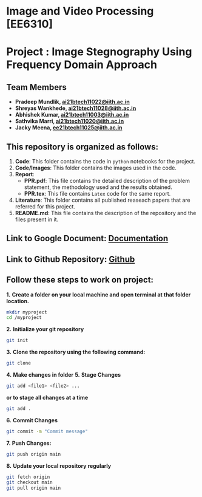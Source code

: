 # Image and Video Processing [EE6310]
# Project : Image Stegnography Using Frequency Domain Approach
## Team Members
- **Pradeep Mundlik, ai21btech11022@iith.ac.in**
- **Shreyas Wankhede, ai21btech11028@iith.ac.in**
- **Abhishek Kumar, ai21btech11003@iith.ac.in**
- **Sathvika Marri, ai21btech11020@iith.ac.in**
- **Jacky Meena, ee21btech11025@iith.ac.in**

## This repository is organized as follows:
1. **Code**:
    This folder contains the code in `python` notebooks for the project.
2.  **Code/Images**: This folder contains the images used in the   code.
3. **Report**:
    - **PPR.pdf**: This file contains the detailed description of the problem statement, the methodology used and the results obtained.
    - **PPR.tex**: This file contains `Latex` code for the same report. 
4. **Literature**: This folder contains all published reaseach papers that are referred for this project.
4. **README.md**: This file contains the description of the repository and the files present in it.

## Link to Google Document: [Documentation](https://docs.google.com/document/d/1h6S99TMdon6Y7mEtPgIAGHej09sp2OLPI9Mo9qbMBTo/edit?usp=sharing)

## Link to Github Repository: [Github](https://github.com/shreyaswankhede12/IVP-project)

## Follow these steps to work on project:
**1.** **Create a folder on your local machine and open terminal at that folder location.**
```bash
mkdir myproject
cd /myproject
```
**2.** **Initialize your git repository**
```bash
git init
```
**3.** **Clone the repository using the following command:**
```bash
git clone
```
**4.** **Make changes in folder**
**5.** **Stage Changes**
```bash
git add <file1> <file2> ...
```
**or to stage all changes at a time**
```bash
git add .
```
**6.** **Commit Changes**
```bash
git commit -m "Commit message"
```
**7.** **Push Changes:**
```bash
git push origin main
```
**8.** **Update your local repository regularly**
```bash
git fetch origin
git checkout main
git pull origin main
```